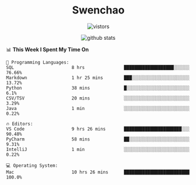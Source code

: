 <h1 align="center">Swenchao</h3>

<p align="center">
  <img src="https://visitor-badge.glitch.me/badge?page_id=Swenchao" alt="vistors" />
</p>

<p align="center">
  <img src="https://github-readme-stats.vercel.app/api?username=Swenchao&count_private=true&show_icons=true&theme=vue-dark&hide_title=true" alt="github stats" />
</p>

<!--START_SECTION:waka-->
📊 **This Week I Spent My Time On** 

```text
💬 Programming Languages: 
SQL                      8 hrs               ███████████████████░░░░░░   76.66% 
Markdown                 1 hr 25 mins        ███░░░░░░░░░░░░░░░░░░░░░░   13.72% 
Python                   38 mins             █░░░░░░░░░░░░░░░░░░░░░░░░   6.1% 
CSV/TSV                  20 mins             ░░░░░░░░░░░░░░░░░░░░░░░░░   3.29% 
Java                     1 min               ░░░░░░░░░░░░░░░░░░░░░░░░░   0.22%

🔥 Editors: 
VS Code                  9 hrs 26 mins       ██████████████████████░░░   90.48% 
PyCharm                  58 mins             ██░░░░░░░░░░░░░░░░░░░░░░░   9.31% 
IntelliJ                 1 min               ░░░░░░░░░░░░░░░░░░░░░░░░░   0.22%

💻 Operating System: 
Mac                      10 hrs 26 mins      █████████████████████████   100.0%

```


<!--END_SECTION:waka-->
